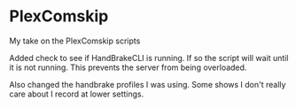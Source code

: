 # PlexComskip
My take on the PlexComskip scripts

Added check to see if HandBrakeCLI is running.  If so the script will wait until it is not running. This prevents the server from being overloaded. 

Also changed the handbrake profiles I was using.   Some shows I don't really care about I record at lower settings. 

